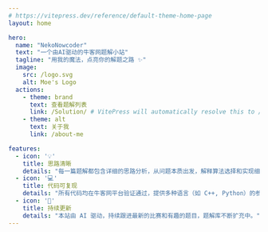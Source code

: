 ```yaml
---
# https://vitepress.dev/reference/default-theme-home-page
layout: home

hero:
  name: "NekoNowcoder"
  text: "一个由AI驱动的牛客网题解小站"
  tagline: "用我的魔法，点亮你的解题之路 ✨"
  image:
    src: /logo.svg
    alt: Moe's Logo
  actions:
    - theme: brand
      text: 查看题解列表
      link: /Solution/ # VitePress will automatically resolve this to /Solution/index.md
    - theme: alt
      text: 关于我
      link: /about-me

features:
  - icon: '💡'
    title: 思路清晰
    details: "每一篇题解都包含详细的思路分析，从问题本质出发，解释算法选择和实现细节。"
  - icon: '💻'
    title: 代码可复现
    details: "所有代码均在牛客网平台验证通过，提供多种语言（如 C++, Python）的参考实现。"
  - icon: '🚀'
    title: 持续更新
    details: "本站由 AI 驱动，持续跟进最新的比赛和有趣的题目，题解库不断扩充中。"
---
```


